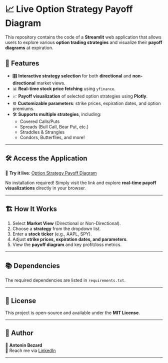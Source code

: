 # 📈 Live Option Strategy Payoff Diagram

This repository contains the code of a **Streamlit** web application that allows users to explore various **option trading strategies** and visualize their **payoff diagrams** at expiration.

## 🚀 Features

- 🎛️ **Interactive strategy selection** for both **directional** and **non-directional** market views.
- 📊 **Real-time stock price fetching** using `yfinance`.
- 📈 **Payoff visualization** of selected option strategies using **Plotly**.
- ⚙️ **Customizable parameters**: strike prices, expiration dates, and option premiums.
- 🛠️ **Supports multiple strategies**, including:
  - Covered Calls/Puts
  - Spreads (Bull Call, Bear Put, etc.)
  - Straddles & Strangles
  - Condors, Butterflies, and more!

---

## 🛠️ Access the Application

🚀 **Try it live**: [Option Strategy Payoff Diagram](https://your-streamlit-app-link.com/)

No installation required! Simply visit the link and explore **real-time payoff visualizations** directly in your browser.

---

## 🏗️ How It Works

1. Select **Market View** (Directional or Non-Directional).
2. Choose a **strategy** from the dropdown list.
3. Enter a **stock ticker** (e.g., AAPL, SPY).
4. Adjust **strike prices, expiration dates, and parameters**.
5. View the **payoff diagram** and key profit/loss metrics.

---

## 📚 Dependencies

The required dependencies are listed in `requirements.txt`.

---

## 📜 License

This project is open-source and available under the **MIT License**.

---

## 👤 Author

🔹 **Antonin Bezard**  
📧 Reach me via [LinkedIn](https://www.linkedin.com/in/antonin-bezard-a11511177/)

---
